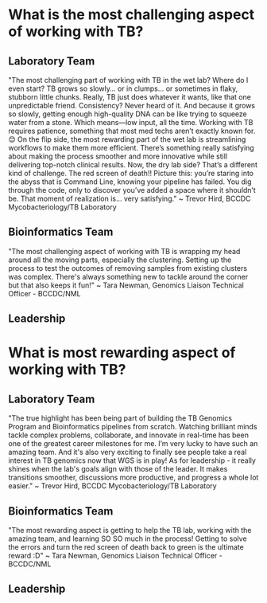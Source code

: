 # What is the most challenging aspect of working with TB?

## Laboratory Team

"The most challenging part of working with TB in the wet lab? Where do I even start? TB grows so slowly… or in clumps… or sometimes in flaky, stubborn little chunks. Really, TB just does whatever it wants, like that one unpredictable friend. Consistency? Never heard of it. And because it grows so slowly, getting enough high-quality DNA can be like trying to squeeze water from a stone. Which means—low input, all the time. Working with TB requires patience, something that most med techs aren’t exactly known for. 😊  On the flip side, the most rewarding part of the wet lab is streamlining workflows to make them more efficient. There’s something really satisfying about making the process smoother and more innovative while still delivering top-notch clinical results.
Now, the dry lab side? That’s a different kind of challenge. The red screen of death!! Picture this: you’re staring into the abyss that is Command Line, knowing your pipeline has failed. You dig through the code, only to discover you’ve added a space where it shouldn’t be. That moment of realization is... very satisfying." ~ Trevor Hird, BCCDC Mycobacteriology/TB Laboratory 

## Bioinformatics Team 

"The most challenging aspect of working with TB is wrapping my head around all the moving parts, especially the clustering. Setting up the process to test the outcomes of removing samples from existing clusters was complex. There's always something new to tackle around the corner but that also keeps it fun!" ~ Tara Newman, Genomics Liaison Technical Officer - BCCDC/NML

## Leadership

# What is most rewarding aspect of working with TB?

## Laboratory Team

"The true highlight has been being part of building the TB Genomics Program and Bioinformatics pipelines from scratch. Watching brilliant minds tackle complex problems, collaborate, and innovate in real-time has been one of the greatest career milestones for me. I’m very lucky to have such an amazing team.
And it's also very exciting to finally see people take a real interest in TB genomics now that WGS is in play!
As for leadership - it really shines when the lab's goals align with those of the leader. It makes transitions smoother, discussions more productive, and progress a whole lot easier." ~ Trevor Hird, BCCDC Mycobacteriology/TB Laboratory


## Bioinformatics Team 

"The most rewarding aspect is getting to help the TB lab, working with the amazing team, and learning SO SO much in the process! Getting to solve the errors and turn the red screen of death back to green is the ultimate reward :D" ~ Tara Newman, Genomics Liaison Technical Officer - BCCDC/NML


## Leadership